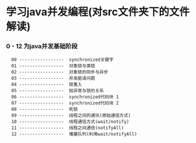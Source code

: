 # 学习java并发编程(对src文件夹下的文件解读)
### 0 - 12 为java并发基础阶段

      00 -----------------  synchronized关键字  
      01 -----------------  对象锁与类锁  
      02 -----------------  对象锁的同步与异步  
      03 -----------------  并发脏读问题  
      04 -----------------  锁重入  
      05 -----------------  抛异常与锁的关系  
      06 -----------------  synchronized代码块 1  
      07 -----------------  synchronized代码块 2  
      08 -----------------  死锁  
      09 -----------------  线程之间的通讯(原始通信方式)  
      10 -----------------  线程通信方式(wait/notify)  
      11 -----------------  线程之间通信(notifyAll)  
      12 -----------------  堵塞队列(利用wait/notifyAll)  

      
      
